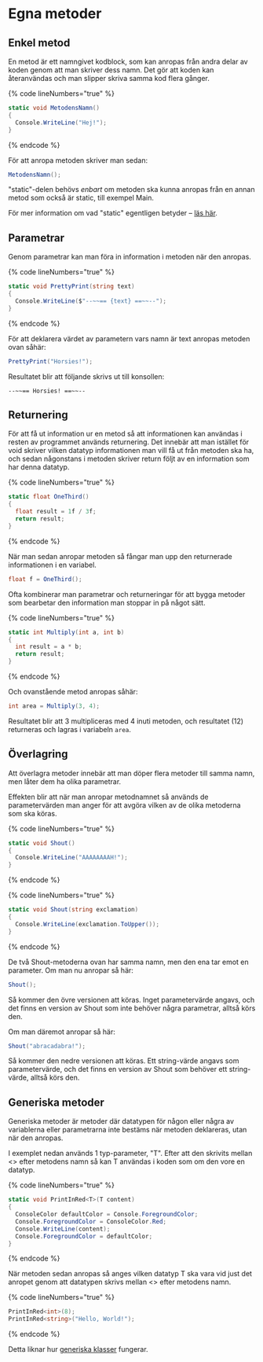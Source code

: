 # Egna metoder

## Enkel metod

En metod är ett namngivet kodblock, som kan anropas från andra delar av koden genom att man skriver dess namn. Det gör att koden kan återanvändas och man slipper skriva samma kod flera gånger.

{% code lineNumbers="true" %}
```csharp
static void MetodensNamn()
{
  Console.WriteLine("Hej!");
}
```
{% endcode %}

För att anropa metoden skriver man sedan:

```csharp
MetodensNamn();
```

"static"-delen behövs _enbart_ om metoden ska kunna anropas från en annan metod som också är static, till exempel Main.

För mer information om vad "static" egentligen betyder – [läs här](../klasser-och-objektorientering/static.md).

## Parametrar

Genom parametrar kan man föra in information i metoden när den anropas.

{% code lineNumbers="true" %}
```csharp
static void PrettyPrint(string text)
{
  Console.WriteLine($"--~~== {text} ==~~--");
}
```
{% endcode %}

För att deklarera värdet av parametern vars namn är text anropas metoden ovan såhär:

```csharp
PrettyPrint("Horsies!");
```

Resultatet blir att följande skrivs ut till konsollen:

```
--~~== Horsies! ==~~--
```

## Returnering

För att få ut information ur en metod så att informationen kan användas i resten av programmet används returnering. Det innebär att man istället för void skriver vilken datatyp informationen man vill få ut från metoden ska ha, och sedan någonstans i metoden skriver return följt av en information som har denna datatyp.

{% code lineNumbers="true" %}
```csharp
static float OneThird()
{
  float result = 1f / 3f;
  return result;
} 
```
{% endcode %}

När man sedan anropar metoden så fångar man upp den returnerade informationen i en variabel.

```csharp
float f = OneThird();
```

Ofta kombinerar man parametrar och returneringar för att bygga metoder som bearbetar den information man stoppar in på något sätt.

{% code lineNumbers="true" %}
```csharp
static int Multiply(int a, int b)
{
  int result = a * b;
  return result;
}
```
{% endcode %}

Och ovanstående metod anropas såhär:

```csharp
int area = Multiply(3, 4);
```

Resultatet blir att 3 multipliceras med 4 inuti metoden, och resultatet (12) returneras och lagras i variabeln `area`.

## Överlagring

Att överlagra metoder innebär att man döper flera metoder till samma namn, men låter dem ha olika parametrar.

Effekten blir att när man anropar metodnamnet så används de parametervärden man anger för att avgöra vilken av de olika metoderna som ska köras.

{% code lineNumbers="true" %}
```csharp
static void Shout()
{
  Console.WriteLine("AAAAAAAAH!");
}
```
{% endcode %}

{% code lineNumbers="true" %}
```csharp
static void Shout(string exclamation)
{
  Console.WriteLine(exclamation.ToUpper());
}
```
{% endcode %}

De två Shout-metoderna ovan har samma namn, men den ena tar emot en parameter. Om man nu anropar så här:

```csharp
Shout();
```

Så kommer den övre versionen att köras. Inget parametervärde angavs, och det finns en version av Shout som inte behöver några parametrar, alltså körs den.

Om man däremot anropar så här:

```csharp
Shout("abracadabra!");
```

Så kommer den nedre versionen att köras. Ett string-värde angavs som parametervärde, och det finns en version av Shout som behöver ett string-värde, alltså körs den.

## Generiska metoder

Generiska metoder är metoder där datatypen för någon eller några av variablerna eller parametrarna inte bestäms när metoden deklareras, utan när den anropas.

I exemplet nedan används 1 typ-parameter, "T". Efter att den skrivits mellan <> efter metodens namn så kan T användas i koden som om den vore en datatyp.

{% code lineNumbers="true" %}
```csharp
static void PrintInRed<T>(T content)
{
  ConsoleColor defaultColor = Console.ForegroundColor;
  Console.ForegroundColor = ConsoleColor.Red;
  Console.WriteLine(content);
  Console.ForegroundColor = defaultColor;
}
```
{% endcode %}

När metoden sedan anropas så anges vilken datatyp T ska vara vid just det anropet genom att datatypen skrivs mellan <> efter metodens namn.

{% code lineNumbers="true" %}
```csharp
PrintInRed<int>(8);
PrintInRed<string>("Hello, World!");
```
{% endcode %}

Detta liknar hur [generiska klasser](../klasser-och-objektorientering/generiska-klasser.md) fungerar.
